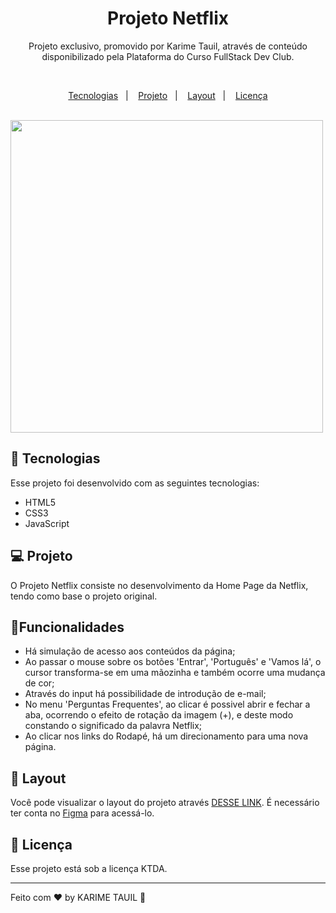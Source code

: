 <h1 align="center"> Projeto Netflix </h1>

<p align="center">Projeto exclusivo, promovido por Karime Tauil, através de conteúdo disponibilizado pela Plataforma do Curso FullStack Dev Club.</p>

<br>

<p align="center">
  <a href="#-tecnologias">Tecnologias</a>&nbsp;&nbsp;&nbsp;|&nbsp;&nbsp;&nbsp;
  <a href="#-projeto">Projeto</a>&nbsp;&nbsp;&nbsp;|&nbsp;&nbsp;&nbsp;
  <a href="#-layout">Layout</a>&nbsp;&nbsp;&nbsp;|&nbsp;&nbsp;&nbsp;
  <a href="#memo-licença">Licença</a>
</p>
    
<br>

  <img src="https://github.com/karimetauil/10-PROJETO-NETFLIX/blob/main/capturas%20de%20tela/Projeto%20Netflix.gif?raw=true" width="500px" align="center">

<br>

## 🚀 Tecnologias

Esse projeto foi desenvolvido com as seguintes tecnologias:

- HTML5
- CSS3
- JavaScript 

## 💻 Projeto

O Projeto Netflix consiste no desenvolvimento da Home Page da Netflix, tendo como base o projeto original. 

## 🚩Funcionalidades

- Há simulação de acesso aos conteúdos da página;
- Ao passar o mouse sobre os botões 'Entrar', 'Português' e 'Vamos lá', o cursor transforma-se em uma mãozinha e também ocorre uma mudança de cor;
- Através do input há possibilidade de introdução de e-mail;
- No menu 'Perguntas Frequentes', ao clicar é possivel abrir e fechar a aba, ocorrendo o efeito de rotação da imagem (+), e deste modo constando o significado da palavra Netflix; 
- Ao clicar nos links do Rodapé, há um direcionamento para uma nova página.

## 🔖 Layout

Você pode visualizar o layout do projeto através [DESSE LINK](https://www.figma.com/file/gpqavL469k0pPUGOmAQEM9/Explorer-Lab-%2301/duplicate). É necessário ter conta no [Figma](https://figma.com) para acessá-lo.

## :memo: Licença

Esse projeto está sob a licença KTDA.

---

Feito com ♥ by KARIME TAUIL :wave:   
